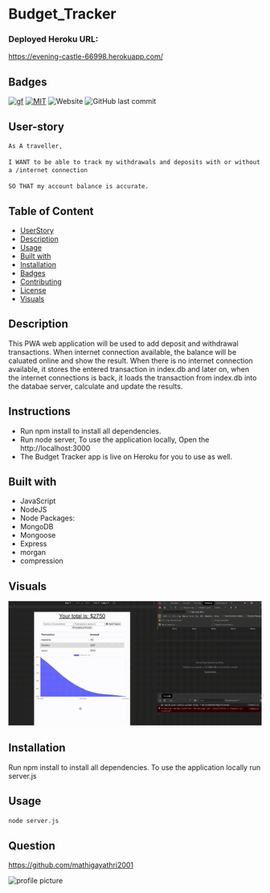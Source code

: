 # Budget_Tracker

### Deployed Heroku URL:
https://evening-castle-66998.herokuapp.com/


## Badges
[![gf](https://img.shields.io/github/followers/mathigayathri2001?style=social)](https://img.shields.io/github/followers/mathigayathri2001?style=social)
[![MIT](https://img.shields.io/npm/l/isc?color=Blue&style=plastic)](https://img.shields.io/npm/l/isc?color=Blue&style=plastic)
![Website](https://img.shields.io/website?down_color=grey&down_message=down&up_color=green&up_message=up&url=https://evening-castle-66998.herokuapp.com/)
![GitHub last commit](https://img.shields.io/github/last-commit/mathigayathri2001/budget_tracker)
## User-story
```
As A traveller,

I WANT to be able to track my withdrawals and deposits with or without a /internet connection

SO THAT my account balance is accurate.
```

## Table of Content 
   * [UserStory](#Userstory)
   * [Description](#description)
   * [Usage](#usage)
   * [Built with](#built-with)
   * [Installation](#installation)
   * [Badges](#badges)
   * [Contributing](#contributing)
   * [License](#license)
   * [Visuals](#visuals)

## Description
This PWA web application will be used to add deposit and withdrawal transactions. When internet connection available, the balance
will be caluated online and show the result. When there is no internet connection available, it stores the entered transaction in index.db and later on, when the internet connections is back, it loads the transaction from index.db into the databae server, calculate and update the results.

 

## Instructions
* Run npm install to install all dependencies. 
* Run node server, To use the application locally, Open the   http://localhost:3000 
* The Budget Tracker app is live on Heroku for you to use as  well.


## Built with
* JavaScript
* NodeJS
* Node Packages:
* MongoDB
* Mongoose
* Express
* morgan
* compression



## Visuals
![](demo/demo.gif)

## Installation
Run npm install to install all dependencies. To use the application locally run server.js

## Usage
```sh
node server.js
```


## Question

https://github.com/mathigayathri2001

  <img src= "https://avatars1.githubusercontent.com/u/60233461?v=4" alt = "profile picture" width = "200"/>

 